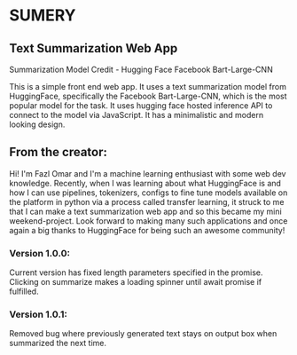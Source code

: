 # SUMERY
## Text Summarization Web App

Summarization Model Credit - Hugging Face Facebook Bart-Large-CNN

This is a simple front end web app. It uses a text summarization model from HuggingFace, specifically the Facebook Bart-Large-CNN, which is the most popular model for the task. It uses hugging face hosted inference API to connect to the model via JavaScript. It has a minimalistic and modern looking design.

## From the creator:
Hi! I'm Fazl Omar and I'm a machine learning enthusiast with some web dev knowledge. Recently, when I was learning about what HuggingFace is and how I can use pipelines, tokenizers, configs to fine tune models available on the platform in python via a process called transfer learning, it struck to me that I can make a text summarization web app and so this became my mini weekend-project. Look forward to making many such applications and once again a big thanks to HuggingFace for being such an awesome community!

### Version 1.0.0:
Current version has fixed length parameters specified in the promise. Clicking on summarize makes a loading spinner until await promise if fulfilled.

### Version 1.0.1:
Removed bug where previously generated text stays on output box when summarized the next time.